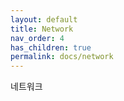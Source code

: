 ```yaml
---
layout: default
title: Network
nav_order: 4
has_children: true
permalink: docs/network
---
```


네트워크